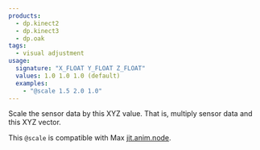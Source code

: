 ```yaml
---
products:
  - dp.kinect2
  - dp.kinect3
  - dp.oak
tags:
  - visual adjustment
usage:
  signature: "X_FLOAT Y_FLOAT Z_FLOAT"
  values: 1.0 1.0 1.0 (default)
  examples:
    - "@scale 1.5 2.0 1.0"
---
```


Scale the sensor data by this XYZ value. That is,
multiply sensor data and this XYZ vector.

This `@scale` is compatible with Max
[jit.anim.node](https://docs.cycling74.com/max7/refpages/jit.anim.node).
